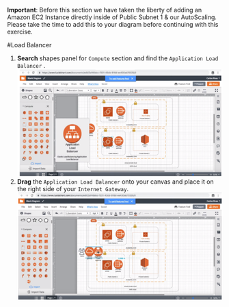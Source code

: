 **Important**: Before this section we have taken the liberty of adding an Amazon EC2 Instance directly inside of Public Subnet 1 & our AutoScaling. Please take the time to add this to your diagram before continuing with this exercise.

#Load Balancer

1. **Search** shapes panel for ```Compute``` section and find the ```Application Load Balancer``` .
    ![images](../images/lb1.png)
2. **Drag** the ```Application Load Balancer``` onto your canvas and place it on the right side of your ```Internet Gateway```.
    ![images](../images/lb2.png)
